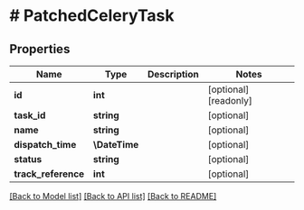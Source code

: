 # # PatchedCeleryTask

## Properties

Name | Type | Description | Notes
------------ | ------------- | ------------- | -------------
**id** | **int** |  | [optional] [readonly]
**task_id** | **string** |  | [optional]
**name** | **string** |  | [optional]
**dispatch_time** | **\DateTime** |  | [optional]
**status** | **string** |  | [optional]
**track_reference** | **int** |  | [optional]

[[Back to Model list]](../../README.md#models) [[Back to API list]](../../README.md#endpoints) [[Back to README]](../../README.md)
